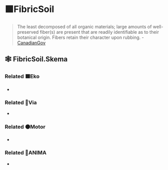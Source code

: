 # 🟩<ekos>FibricSoil</ekos>

> The least decomposed of all organic materials; large amounts of well-preserved fiber(s) are present that are readily identifiable as to their botanical origin. Fibers retain their character upon rubbing. - [CanadianGov](https://sis.agr.gc.ca/cansis/taxa/cssc3/chpt18.html)

## 🕸 FibricSoil.Skema

### Related 🟩<ekos>Eko</ekos>

-

### Related 🔻<via>Via</via>

-

### Related 🟠<motor>Motor</motor>

-

### Related 💜<anima>ANIMA</anima>

-
